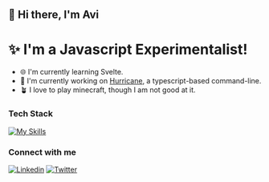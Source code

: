 ## 👋 Hi there, I'm Avi

# ✨ I'm a Javascript Experimentalist!

- 🌐 I'm currently learning Svelte.
- 🦫 I'm currently working on [Hurricane](https://github.com/AviAvinav/Hurricane), a typescript-based command-line.
- 🪴 I love to play minecraft, though I am not good at it.

### Tech Stack

[![My Skills](https://skillicons.dev/icons?i=nextjs,remix,react,tailwind,nodejs,js,ts,html,css)](https://skillicons.dev)

### Connect with me

[![Linkedin](https://skillicons.dev/icons?i=linkedin)][linkedin]
[![Twitter](https://skillicons.dev/icons?i=twitter)][twitter]

<br/>

[linkedin]: https://linkedin.com/in/avi-avinav
[twitter]: https://twitter.com/aviavinav0
